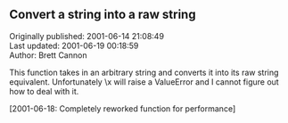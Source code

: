 ## Convert a string into a raw string  
Originally published: 2001-06-14 21:08:49  
Last updated: 2001-06-19 00:18:59  
Author: Brett Cannon  
  
This function takes in an arbitrary string and converts it into its raw string equivalent.  Unfortunately \x will raise a ValueError and I cannot figure out how to deal with it.

[2001-06-18: Completely reworked function for performance]